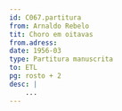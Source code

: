 ```yaml
---
id: C067.partitura
from: Arnaldo Rebelo
tit: Choro em oitavas
from.adress: 
date: 1956-03
type: Partitura manuscrita
to: ETL
pg: rosto + 2
desc: |
    ...
---
```

